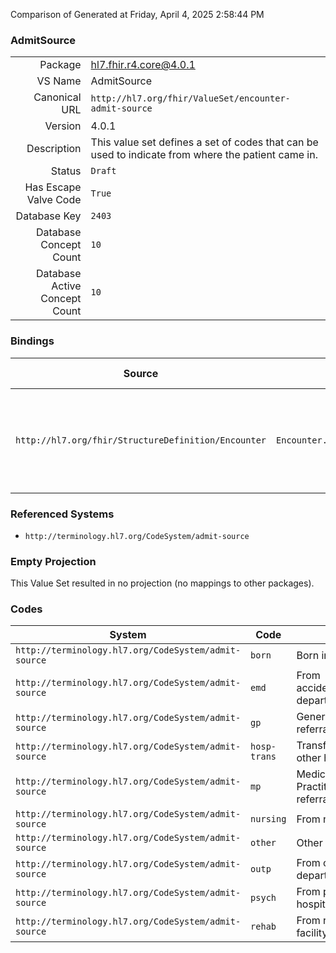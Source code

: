 Comparison of 
Generated at Friday, April 4, 2025 2:58:44 PM

### AdmitSource

|      |     |
| ---: | --- |
| Package | hl7.fhir.r4.core@4.0.1 |
| VS Name | AdmitSource |
| Canonical URL | `http://hl7.org/fhir/ValueSet/encounter-admit-source` |
| Version | 4.0.1 |
| Description | This value set defines a set of codes that can be used to indicate from where the patient came in. |
| Status | `Draft` |
| Has Escape Valve Code | `True` |
| Database Key | `2403` |
| Database Concept Count | `10` |
| Database Active Concept Count | `10` |
### Bindings

| Source | Element | Binding | Strength | Element Short |
| ------ | ------- | ------- | -------- | ------------- |
| `http://hl7.org/fhir/StructureDefinition/Encounter` | `Encounter.hospitalization.admitSource` | `http://hl7.org/fhir/ValueSet/encounter-admit-source` | `Preferred` | From where patient was admitted (physician referral, transfer) |

### Referenced Systems

* `http://terminology.hl7.org/CodeSystem/admit-source`
### Empty Projection

This Value Set resulted in no projection (no mappings to other packages).

### Codes

| System | Code | Display |
| ------ | ---- | ------- |
| `http://terminology.hl7.org/CodeSystem/admit-source` | `born` | Born in hospital |
| `http://terminology.hl7.org/CodeSystem/admit-source` | `emd` | From accident/emergency department |
| `http://terminology.hl7.org/CodeSystem/admit-source` | `gp` | General Practitioner referral |
| `http://terminology.hl7.org/CodeSystem/admit-source` | `hosp-trans` | Transferred from other hospital |
| `http://terminology.hl7.org/CodeSystem/admit-source` | `mp` | Medical Practitioner/physician referral |
| `http://terminology.hl7.org/CodeSystem/admit-source` | `nursing` | From nursing home |
| `http://terminology.hl7.org/CodeSystem/admit-source` | `other` | Other |
| `http://terminology.hl7.org/CodeSystem/admit-source` | `outp` | From outpatient department |
| `http://terminology.hl7.org/CodeSystem/admit-source` | `psych` | From psychiatric hospital |
| `http://terminology.hl7.org/CodeSystem/admit-source` | `rehab` | From rehabilitation facility |
